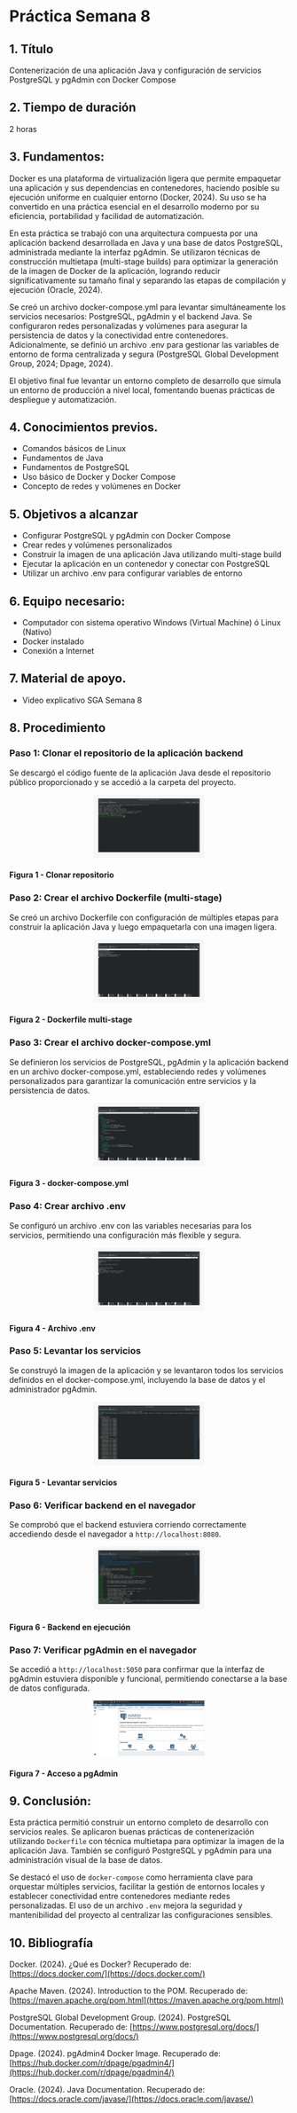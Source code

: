 # Práctica Semana 8

## 1. Título

Contenerización de una aplicación Java y configuración de servicios PostgreSQL y pgAdmin con Docker Compose

## 2. Tiempo de duración

2 horas

## 3. Fundamentos:

Docker es una plataforma de virtualización ligera que permite empaquetar una aplicación y sus dependencias en contenedores, haciendo posible su ejecución uniforme en cualquier entorno (Docker, 2024). Su uso se ha convertido en una práctica esencial en el desarrollo moderno por su eficiencia, portabilidad y facilidad de automatización.

En esta práctica se trabajó con una arquitectura compuesta por una aplicación backend desarrollada en Java y una base de datos PostgreSQL, administrada mediante la interfaz pgAdmin. Se utilizaron técnicas de construcción multietapa (multi-stage builds) para optimizar la generación de la imagen de Docker de la aplicación, logrando reducir significativamente su tamaño final y separando las etapas de compilación y ejecución (Oracle, 2024).

Se creó un archivo docker-compose.yml para levantar simultáneamente los servicios necesarios: PostgreSQL, pgAdmin y el backend Java. Se configuraron redes personalizadas y volúmenes para asegurar la persistencia de datos y la conectividad entre contenedores. Adicionalmente, se definió un archivo .env para gestionar las variables de entorno de forma centralizada y segura (PostgreSQL Global Development Group, 2024; Dpage, 2024).

El objetivo final fue levantar un entorno completo de desarrollo que simula un entorno de producción a nivel local, fomentando buenas prácticas de despliegue y automatización.

## 4. Conocimientos previos.

* Comandos básicos de Linux
* Fundamentos de Java
* Fundamentos de PostgreSQL
* Uso básico de Docker y Docker Compose
* Concepto de redes y volúmenes en Docker

## 5. Objetivos a alcanzar

* Configurar PostgreSQL y pgAdmin con Docker Compose
* Crear redes y volúmenes personalizados
* Construir la imagen de una aplicación Java utilizando multi-stage build
* Ejecutar la aplicación en un contenedor y conectar con PostgreSQL
* Utilizar un archivo .env para configurar variables de entorno

## 6. Equipo necesario:

* Computador con sistema operativo Windows (Virtual Machine) ó Linux (Nativo)
* Docker instalado
* Conexión a Internet

## 7. Material de apoyo.

* Video explicativo SGA Semana 8

## 8. Procedimiento

### Paso 1: Clonar el repositorio de la aplicación backend

Se descargó el código fuente de la aplicación Java desde el repositorio público proporcionado y se accedió a la carpeta del proyecto.

<p align="center">
  <img src="./assets/1.jpg" style="max-width: 200px;">
</p>

#### Figura 1 - Clonar repositorio

### Paso 2: Crear el archivo Dockerfile (multi-stage)

Se creó un archivo Dockerfile con configuración de múltiples etapas para construir la aplicación Java y luego empaquetarla con una imagen ligera.

<p align="center">
  <img src="./assets/2.jpg" style="max-width: 200px;">
</p>

#### Figura 2 - Dockerfile multi-stage

### Paso 3: Crear el archivo docker-compose.yml

Se definieron los servicios de PostgreSQL, pgAdmin y la aplicación backend en un archivo docker-compose.yml, estableciendo redes y volúmenes personalizados para garantizar la comunicación entre servicios y la persistencia de datos.

<p align="center">
  <img src="./assets/3.jpg" style="max-width: 200px;">
</p>

#### Figura 3 - docker-compose.yml

### Paso 4: Crear archivo .env

Se configuró un archivo .env con las variables necesarias para los servicios, permitiendo una configuración más flexible y segura.

<p align="center">
  <img src="./assets/4.jpg" style="max-width: 200px;">
</p>

#### Figura 4 - Archivo .env

### Paso 5: Levantar los servicios

Se construyó la imagen de la aplicación y se levantaron todos los servicios definidos en el docker-compose.yml, incluyendo la base de datos y el administrador pgAdmin.

<p align="center">
  <img src="./assets/5.jpg" style="max-width: 200px;">
</p>

#### Figura 5 - Levantar servicios

### Paso 6: Verificar backend en el navegador

Se comprobó que el backend estuviera corriendo correctamente accediendo desde el navegador a `http://localhost:8080`.

<p align="center">
  <img src="./assets/6.jpg" style="max-width: 200px;">
</p>

#### Figura 6 - Backend en ejecución

### Paso 7: Verificar pgAdmin en el navegador

Se accedió a `http://localhost:5050` para confirmar que la interfaz de pgAdmin estuviera disponible y funcional, permitiendo conectarse a la base de datos configurada.

<p align="center">
  <img src="./assets/7.jpg" style="max-width: 200px;">
</p>

#### Figura 7 - Acceso a pgAdmin

## 9. Conclusión:

Esta práctica permitió construir un entorno completo de desarrollo con servicios reales. Se aplicaron buenas prácticas de contenerización utilizando `Dockerfile` con técnica multietapa para optimizar la imagen de la aplicación Java. También se configuró PostgreSQL y pgAdmin para una administración visual de la base de datos.

Se destacó el uso de `docker-compose` como herramienta clave para orquestar múltiples servicios, facilitar la gestión de entornos locales y establecer conectividad entre contenedores mediante redes personalizadas. El uso de un archivo `.env` mejora la seguridad y mantenibilidad del proyecto al centralizar las configuraciones sensibles.

## 10. Bibliografía

Docker. (2024). ¿Qué es Docker? Recuperado de: [https://docs.docker.com/](https://docs.docker.com/)

Apache Maven. (2024). Introduction to the POM. Recuperado de: [https://maven.apache.org/pom.html](https://maven.apache.org/pom.html)

PostgreSQL Global Development Group. (2024). PostgreSQL Documentation. Recuperado de: [https://www.postgresql.org/docs/](https://www.postgresql.org/docs/)

Dpage. (2024). pgAdmin4 Docker Image. Recuperado de: [https://hub.docker.com/r/dpage/pgadmin4/](https://hub.docker.com/r/dpage/pgadmin4/)

Oracle. (2024). Java Documentation. Recuperado de: [https://docs.oracle.com/javase/](https://docs.oracle.com/javase/)

